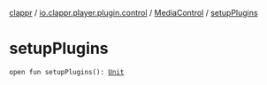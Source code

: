 [clappr](../../index.md) / [io.clappr.player.plugin.control](../index.md) / [MediaControl](index.md) / [setupPlugins](./setup-plugins.md)

# setupPlugins

`open fun setupPlugins(): `[`Unit`](https://kotlinlang.org/api/latest/jvm/stdlib/kotlin/-unit/index.html)
